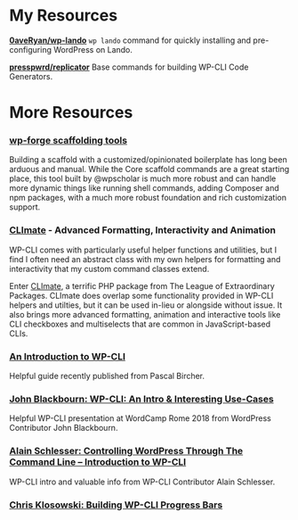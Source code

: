 # My Resources

**[0aveRyan/wp-lando](https://github.com/0aveRyan/wp-lando)**
`wp lando` command for quickly installing and pre-configuring WordPress on Lando.

**[presspwrd/replicator](https://github.com/presspwrd/replicator)**
Base commands for building WP-CLI Code Generators.

# More Resources

### [wp-forge scaffolding tools](https://github.com/wp-forge/wp-scaffolding-tool)

Building a scaffold with a customized/opinionated boilerplate has long been arduous and manual. While the Core scaffold commands are a great starting place, this tool built by @wpscholar is much more robust and can handle more dynamic things like running shell commands, adding Composer and npm packages, with a much more robust foundation and rich customization support.

### [CLImate](https://climate.thephpleague.com/) - Advanced Formatting, Interactivity and Animation

WP-CLI comes with particularly useful helper functions and utilities, but I find I often need an abstract class with my own helpers for formatting and interactivity that my custom command classes extend.

Enter [CLImate](https://climate.thephpleague.com/), a terrific PHP package from The League of Extraordinary Packages. CLImate does overlap some functionality provided in WP-CLI helpers and utilties, but it can be used in-lieu or alongside without issue. It also brings more advanced formatting, animation and interactive tools like CLI checkboxes and multiselects that are common in JavaScript-based CLIs.

### [An Introduction to WP-CLI](https://pascalbirchler.com/an-introduction-to-wp-cli/)

Helpful guide recently published from Pascal Bircher.

### [John Blackbourn: WP-CLI: An Intro & Interesting Use-Cases](https://wordpress.tv/2019/04/14/john-blackbourn-wp-cli-an-intro-and-interesting-use-cases/)

Helpful WP-CLI presentation at WordCamp Rome 2018 from WordPress Contributor John Blackbourn.

### [Alain Schlesser: Controlling WordPress Through The Command Line – Introduction to WP-CLI](https://wordpress.tv/2017/05/22/alain-schlesser-controlling-wordpress-through-the-command-line-introduction-to-wp-cli/)

WP-CLI intro and valuable info from WP-CLI Contributor Alain Schlesser.

### [Chris Klosowski: Building WP-CLI Progress Bars](https://chrisk.io/adding-progress-bars-wp-cli-processes/)
